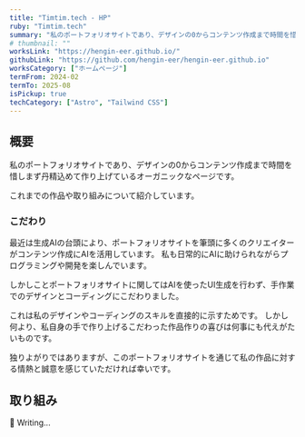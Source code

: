 ```yaml
---
title: "Timtim.tech - HP"
ruby: "Timtim.tech"
summary: "私のポートフォリオサイトであり、デザインの0からコンテンツ作成まで時間を惜しまず丹精込めて作り上げているオーガニックなページです。これまでの作品や取り組みについて紹介しています。"
# thumbnail: ""
worksLink: "https://hengin-eer.github.io/"
githubLink: "https://github.com/hengin-eer/hengin-eer.github.io"
worksCategory: ["ホームページ"]
termFrom: 2024-02
termTo: 2025-08
isPickup: true
techCategory: ["Astro", "Tailwind CSS"]
---
```

## 概要
私のポートフォリオサイトであり、デザインの0からコンテンツ作成まで時間を惜しまず丹精込めて作り上げているオーガニックなページです。

これまでの作品や取り組みについて紹介しています。

### こだわり
最近は生成AIの台頭により、ポートフォリオサイトを筆頭に多くのクリエイターがコンテンツ作成にAIを活用しています。
私も日常的にAIに助けられながらプログラミングや開発を楽しんでいます。

しかしことポートフォリオサイトに関してはAIを使ったUI生成を行わず、手作業でのデザインとコーディングにこだわりました。

これは私のデザインやコーディングのスキルを直接的に示すためです。
しかし何より、私自身の手で作り上げるこだわった作品作りの喜びは何事にも代えがたいものです。

独りよがりではありますが、このポートフォリオサイトを通じて私の作品に対する情熱と誠意を感じていただければ幸いです。

## 取り組み
🚧 Writing...

